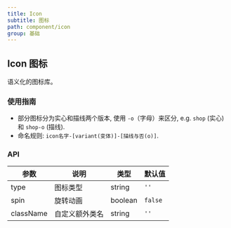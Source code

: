 ```yaml
---
title: Icon
subtitle: 图标
path: component/icon
group: 基础
---
```


## Icon 图标

语义化的图标库。

### 使用指南

- 部分图标分为实心和描线两个版本, 使用 `-o`（字母）来区分, e.g. `shop` (实心)和 `shop-o` (描线).
- 命名规则: `icon名字-[variant(变体)]-[描线与否(o)]`.

### API

| 参数      | 说明           | 类型    | 默认值  |
| --------- | -------------- | ------- | ------- |
| type      | 图标类型       | string  | `''`    |
| spin      | 旋转动画       | boolean | `false` |
| className | 自定义额外类名 | string  | `''`    |

<style>
.zenticon {
	font-size: 20px;
}

.zenticon-youzan {
	color: #EB0B19;
}

.zi-grid {
    display: flex;
    flex-wrap: wrap;

    .zenticon {
        vertical-align: middle;
        font-size: 20px;
		color: #333;
    }

    .zi-search-input {
        width: 100%;
        margin-bottom: 20px;

        input {
            width: 100%;
            outline: none;
            font-size: 20px;
            box-sizing: border-box;
            padding: 0.3em 0.5em;
            border-radius: 4px;
            border: 1px solid #bbb !important;

            &:focus {
                border: 1px solid #3388FF !important;
            }
        }
    }

    .zi-grid-item {
        box-sizing: border-box;
        width: 50%;
        margin: 10px 0;

        .zi-grid-item-name {
            margin-left: 8px;
        }
    }
}
</style>
